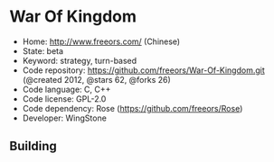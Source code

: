 # War Of Kingdom

- Home: http://www.freeors.com/ (Chinese)
- State: beta
- Keyword: strategy, turn-based
- Code repository: https://github.com/freeors/War-Of-Kingdom.git (@created 2012, @stars 62, @forks 26)
- Code language: C, C++
- Code license: GPL-2.0
- Code dependency: Rose (https://github.com/freeors/Rose)
- Developer: WingStone

## Building
